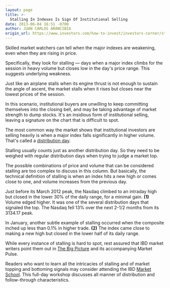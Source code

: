 ```yaml
---
layout: page
title: >-
  Stalling In Indexes Is Sign Of Institutional Selling
date: 2013-06-04 16:51 -0700
author: JUAN CARLOS ARANCIBIA
origin_url: https://www.investors.com/how-to-invest/investors-corner/stalling-signals-suggest-stock-market-tops
---
```





Skilled market watchers can tell when the major indexes are weakening, even when they are rising in price.


Specifically, they look for stalling — days when a major index climbs for the session in heavy volume but closes low in the day's price range. This suggests underlying weakness.


Just like an airplane stalls when its engine thrust is not enough to sustain the angle of ascent, the market stalls when it rises but closes near the lowest prices of the session.


In this scenario, institutional buyers are unwilling to keep committing themselves into the closing bell, and may be taking advantage of market strength to dump stocks. It's an insidious form of institutional selling, leaving a signature on the chart that is difficult to spot.


The most common way the market shows that institutional investors are selling heavily is when a major index falls significantly in higher volume. That's called a [distribution day](http://education.investors.com/investors-corner/658035-institutional-selling-flags-stock-market-tops.htm).


Stalling usually counts just as another distribution day. So they need to be weighed with regular distribution days when trying to judge a market top.


The possible combinations of price and volume that can be considered stalling are too complex to discuss in this column. But basically, the technical definition of stalling is when an index hits a new high or comes close to one, and volume increases from the previous day.


Just before its March 2012 peak, the Nasdaq climbed to an intraday high but closed in the lower 30% of the daily range, for a minimal gain. **(1)** Volume edged higher. It was one of the several distribution days that signaled the top. The Nasdaq fell 13% over the next 2-1/2 months from its 3134.17 peak.


In January, another subtle example of stalling occurred when the composite inched up less than 0.1% in higher trade.  **(2)** The index came close to making a new high but closed in the lower half of its daily range.


While every instance of stalling is hard to spot, rest assured that IBD market writers point them out in [The Big Picture](http://news.investors.com/investing/big-picture.htm) and its accompanying Market Pulse.


Readers who want to learn all the intricacies of stalling and of market topping and bottoming signals may consider attending the IBD [Market School](https://www.investors.com/products/how-to-make-money-in-stocks-workshop-series/beginning-strategies-for-successful-investing/?nav=IBDUWorkshops). This full-day workshop discusses all manner of distribution and follow-through characteristics.




